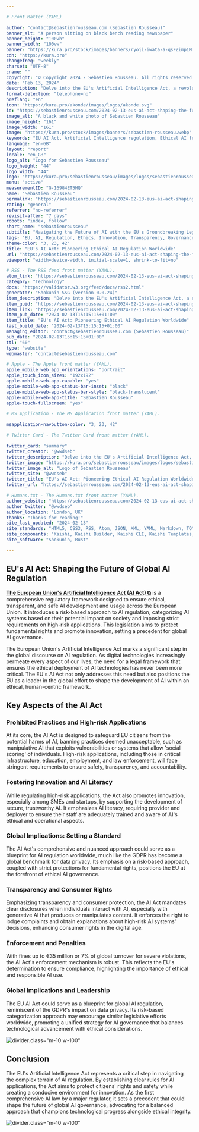 ```yaml
---

# Front Matter (YAML)

author: "contact@sebastienrousseau.com (Sebastien Rousseau)"
banner_alt: "A person sitting on black bench reading newspaper"
banner_height: "100vh"
banner_width: "100vw"
banner: "https://kura.pro/stock/images/banners/ryoji-iwata-a-qsFZimp1M.webp"
cdn: "https://kura.pro"
changefreq: "weekly"
charset: "UTF-8"
cname: ""
copyright: "© Copyright 2024 - Sebastien Rousseau. All rights reserved."
date: "Feb 13, 2024"
description: "Delve into the EU's Artificial Intelligence Act, a revolutionary framework setting global standards for ethical AI development and usage."
format-detection: "telephone=no"
hreflang: "en"
icon: "https://kura.pro/akonde/images/logos/akonde.svg"
id: "https://sebastienrousseau.com/2024-02-13-eus-ai-act-shaping-the-future-of-global-ai-regulation/index.html"
image_alt: "A black and white photo of Sebastien Rousseau"
image_height: "161"
image_width: "161"
image: "https://kura.pro/stock/images/banners/sebastien-rousseau.webp"
keywords: "EU AI Act, Artificial Intelligence regulation, Ethical AI framework, AI risk management, AI innovation, AI transparency, AI consumer rights, AI governance, AI standards, AI ethics"
language: "en-GB"
layout: "report"
locale: "en_GB"
logo_alt: "Logo for Sebastien Rousseau"
logo_height: "44"
logo_width: "44"
logo: "https://kura.pro/sebastienrousseau/images/logos/sebastienrousseau.webp"
menu: "active"
measurementID: "G-169G4ET5HQ"
name: "Sebastien Rousseau"
permalink: "https://sebastienrousseau.com/2024-02-13-eus-ai-act-shaping-the-future-of-global-ai-regulation/index.html"
rating: "general"
referrer: "no-referrer"
revisit-after: "7 days"
robots: "index, follow"
short_name: "sebastienrousseau"
subtitle: "Navigating the Future of AI with the EU's Groundbreaking Legal Framework"
tags: "EU, AI, Regulation, Ethics, Innovation, Transparency, Governance, Standards, Consumer Rights, Technology"
theme-color: "3, 23, 42"
title: "EU's AI Act: Pioneering Ethical AI Regulation Worldwide"
url: "https://sebastienrousseau.com/2024-02-13-eus-ai-act-shaping-the-future-of-global-ai-regulation/index.html"
viewport: "width=device-width, initial-scale=1, shrink-to-fit=no"

# RSS - The RSS feed front matter (YAML).
atom_link: "https://sebastienrousseau.com/2024-02-13-eus-ai-act-shaping-the-future-of-global-ai-regulation/rss.xml"
category: "Technology"
docs: "https://validator.w3.org/feed/docs/rss2.html"
generator: "Shokunin SSG (version 0.0.24)"
item_description: "Delve into the EU's Artificial Intelligence Act, a revolutionary framework setting global standards for ethical AI development and usage."
item_guid: "https://sebastienrousseau.com/2024-02-13-eus-ai-act-shaping-the-future-of-global-ai-regulation/rss.xml"
item_link: "https://sebastienrousseau.com/2024-02-13-eus-ai-act-shaping-the-future-of-global-ai-regulation/rss.xml"
item_pub_date: "2024-02-13T15:15:15+01:00"
item_title: "EU's AI Act: Pioneering Ethical AI Regulation Worldwide"
last_build_date: "2024-02-13T15:15:15+01:00"
managing_editor: "contact@sebastienrousseau.com (Sebastien Rousseau)"
pub_date: "2024-02-13T15:15:15+01:00"
ttl: "60"
type: "website"
webmaster: "contact@sebastienrousseau.com"

# Apple - The Apple front matter (YAML).
apple_mobile_web_app_orientations: "portrait"
apple_touch_icon_sizes: "192x192"
apple-mobile-web-app-capable: "yes"
apple-mobile-web-app-status-bar-inset: "black"
apple-mobile-web-app-status-bar-style: "black-translucent"
apple-mobile-web-app-title: "Sebastien Rousseau"
apple-touch-fullscreen: "yes"

# MS Application - The MS Application front matter (YAML).

msapplication-navbutton-color: "3, 23, 42"

# Twitter Card - The Twitter Card front matter (YAML).

twitter_card: "summary"
twitter_creator: "@wwdseb"
twitter_description: "Delve into the EU's Artificial Intelligence Act, a revolutionary framework setting global standards for ethical AI development and usage."
twitter_image: "https://kura.pro/sebastienrousseau/images/logos/sebastienrousseau.webp"
twitter_image_alt: "Logo of Sebastien Rousseau"
twitter_site: "@wwdseb"
twitter_title: "EU's AI Act: Pioneering Ethical AI Regulation Worldwide"
twitter_url: "https://sebastienrousseau.com/2024-02-13-eus-ai-act-shaping-the-future-of-global-ai-regulation/index.html"

# Humans.txt - The Humans.txt front matter (YAML).
author_website: "https://sebastienrousseau.com/2024-02-13-eus-ai-act-shaping-the-future-of-global-ai-regulation/index.html"
author_twitter: "@wwdseb"
author_location: "London, UK"
thanks: "Thanks for reading!"
site_last_updated: "2024-02-13"
site_standards: "HTML5, CSS3, RSS, Atom, JSON, XML, YAML, Markdown, TOML"
site_components: "Kaishi, Kaishi Builder, Kaishi CLI, Kaishi Templates, Kaishi Themes"
site_software: "Shokunin, Rust"

---
```


## EU's AI Act: Shaping the Future of Global AI Regulation

[**The European Union's Artificial Intelligence Act (AI Act) ⧉**][00] is a comprehensive regulatory framework designed to ensure ethical, transparent, and safe AI development and usage across the European Union. It introduces a risk-based approach to AI regulation, categorizing AI systems based on their potential impact on society and imposing strict requirements on high-risk applications. This legislation aims to protect fundamental rights and promote innovation, setting a precedent for global AI governance.

The European Union's Artificial Intelligence Act marks a significant step in the global discourse on AI regulation. As digital technologies increasingly permeate every aspect of our lives, the need for a legal framework that ensures the ethical deployment of AI technologies has never been more critical. The EU's AI Act not only addresses this need but also positions the EU as a leader in the global effort to shape the development of AI within an ethical, human-centric framework.

## Key Aspects of the AI Act

### Prohibited Practices and High-risk Applications

At its core, the AI Act is designed to safeguard EU citizens from the potential harms of AI, banning practices deemed unacceptable, such as manipulative AI that exploits vulnerabilities or systems that allow 'social scoring' of individuals. High-risk applications, including those in critical infrastructure, education, employment, and law enforcement, will face stringent requirements to ensure safety, transparency, and accountability.

### Fostering Innovation and AI Literacy

While regulating high-risk applications, the Act also promotes innovation, especially among SMEs and startups, by supporting the development of secure, trustworthy AI. It emphasizes AI literacy, requiring provider and deployer to ensure their staff are adequately trained and aware of AI's ethical and operational aspects.

### Global Implications: Setting a Standard

The AI Act's comprehensive and nuanced approach could serve as a blueprint for AI regulation worldwide, much like the GDPR has become a global benchmark for data privacy. Its emphasis on a risk-based approach, coupled with strict protections for fundamental rights, positions the EU at the forefront of ethical AI governance.

### Transparency and Consumer Rights

Emphasizing transparency and consumer protection, the AI Act mandates clear disclosures when individuals interact with AI, especially with generative AI that produces or manipulates content. It enforces the right to lodge complaints and obtain explanations about high-risk AI systems' decisions, enhancing consumer rights in the digital age.

### Enforcement and Penalties

With fines up to €35 million or 7% of global turnover for severe violations, the AI Act's enforcement mechanism is robust. This reflects the EU's determination to ensure compliance, highlighting the importance of ethical and responsible AI use.

### Global Implications and Leadership

The EU AI Act could serve as a blueprint for global AI regulation, reminiscent of the GDPR's impact on data privacy. Its risk-based categorization approach may encourage similar legislative efforts worldwide, promoting a unified strategy for AI governance that balances technological advancement with ethical considerations.

![divider][divider].class=\"m-10 w-100\"

## Conclusion

The EU's Artificial Intelligence Act represents a critical step in navigating the complex terrain of AI regulation. By establishing clear rules for AI applications, the Act aims to protect citizens' rights and safety while creating a conducive environment for innovation. As the first comprehensive AI law by a major regulator, it sets a precedent that could shape the future of global AI governance, advocating for a balanced approach that champions technological progress alongside ethical integrity.

![divider][divider].class=\"m-10 w-100\"

[divider]: https://kura.pro/common/images/elements/divider.svg "Divider"
[00]: https://www.europarl.europa.eu/news/en/press-room/20240212IPR17618/artificial-intelligence-act-committees-confirm-landmark-agreement "AI Act: committees confirm landmark agreement"
